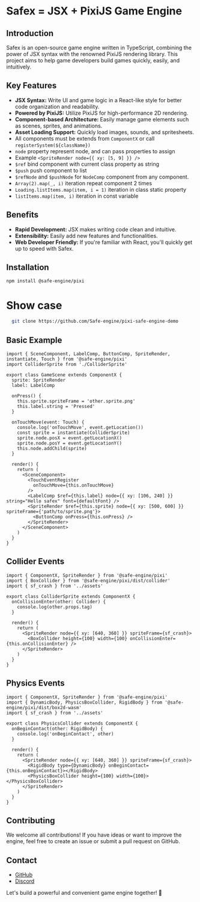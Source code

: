 # Safex = JSX + PixiJS Game Engine

## Introduction

Safex is an open-source game engine written in TypeScript, combining the power of JSX syntax with the renowned PixiJS rendering library. This project aims to help game developers build games quickly, easily, and intuitively.

## Key Features

- **JSX Syntax:** Write UI and game logic in a React-like style for better code organization and readability.
- **Powered by PixiJS:** Utilize PixiJS for high-performance 2D rendering.
- **Component-based Architecture:** Easily manage game elements such as scenes, sprites, and animations.
- **Asset Loading Support:** Quickly load images, sounds, and spritesheets.
- All components must be extends from `ComponentX` or call `registerSystem(${className})`
- `node` property represent node, and can pass properties to assign
- Example `<SpriteRender node={{ xy: [5, 9] }} />`
- `$ref` bind component with current class property as string
- `$push` push component to list
- `$refNode` and `$pushNode` for `NodeComp` component from any component.
- `Array(2).map(_, i)` iteration repeat component 2 times
- `Loading.listItems.map(item, i = 1)` iteration in class static property
- `listItems.map(item, i)` iteration in const variable

## Benefits

- **Rapid Development:** JSX makes writing code clean and intuitive.
- **Extensibility:** Easily add new features and functionalities.
- **Web Developer Friendly:** If you're familiar with React, you'll quickly get up to speed with Safex.

## Installation

```sh
npm install @safe-engine/pixi
```

# Show case

```sh
  git clone https://github.com/Safe-engine/pixi-safe-engine-demo
```

## Basic Example

```tsx GameScene.tsx
import { SceneComponent, LabelComp, ButtonComp, SpriteRender, instantiate, Touch } from '@safe-engine/pixi'
import ColliderSprite from './ColliderSprite'

export class GameScene extends ComponentX {
  sprite: SpriteRender
  label: LabelComp

  onPress() {
    this.sprite.spriteFrame = 'other.sprite.png'
    this.label.string = 'Pressed'
  }

  onTouchMove(event: Touch) {
    console.log('onTouchMove', event.getLocation())
    const sprite = instantiate(ColliderSprite)
    sprite.node.posX = event.getLocationX()
    sprite.node.posY = event.getLocationY()
    this.node.addChild(sprite)
  }

  render() {
    return (
      <SceneComponent>
        <TouchEventRegister
          onTouchMove={this.onTouchMove}
        />
        <LabelComp $ref={this.label} node={{ xy: [106, 240] }} string="Hello safex" font={defaultFont} />
        <SpriteRender $ref={this.sprite} node={{ xy: [500, 600] }} spriteFrame={'path/to/sprite.png'}>
          <ButtonComp onPress={this.onPress} />
        </SpriteRender>
      </SceneComponent>
    )
  }
}
```

## Collider Events

```tsx
import { ComponentX, SpriteRender } from '@safe-engine/pixi'
import { BoxCollider } from '@safe-engine/pixi/dist/collider'
import { sf_crash } from '../assets'

export class ColliderSprite extends ComponentX {
  onCollisionEnter(other: Collider) {
    console.log(other.props.tag)
  }

  render() {
    return (
      <SpriteRender node={{ xy: [640, 360] }} spriteFrame={sf_crash}>
        <BoxCollider height={100} width={100} onCollisionEnter={this.onCollisionEnter} />
      </SpriteRender>
    )
  }
}
```

## Physics Events

```tsx
import { ComponentX, SpriteRender } from '@safe-engine/pixi'
import { DynamicBody, PhysicsBoxCollider, RigidBody } from '@safe-engine/pixi/dist/box2d-wasm'
import { sf_crash } from '../assets'

export class PhysicsCollider extends ComponentX {
  onBeginContact(other: RigidBody) {
    console.log('onBeginContact', other)
  }

  render() {
    return (
      <SpriteRender node={{ xy: [640, 360] }} spriteFrame={sf_crash}>
        <RigidBody type={DynamicBody} onBeginContact={this.onBeginContact}></RigidBody>
        <PhysicsBoxCollider height={100} width={100}></PhysicsBoxCollider>
      </SpriteRender>
    )
  }
}
```

## Contributing

We welcome all contributions! If you have ideas or want to improve the engine, feel free to create an issue or submit a pull request on GitHub.

## Contact

- [GitHub](https://github.com/Safe-engine/safex-pixi)
- [Discord](https://discord.com/channels/1344214207268388979/1344214208044208140)

Let's build a powerful and convenient game engine together! 🚀
